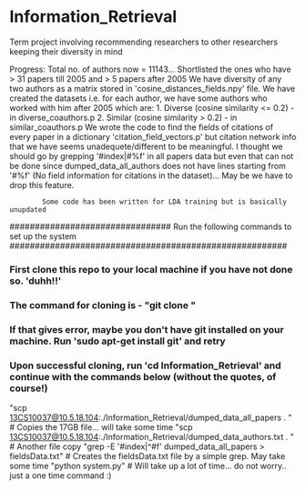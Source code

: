 # Information_Retrieval
Term project involving recommending researchers to other researchers keeping their diversity in mind

Progress:   Total no. of authors now = 11143... Shortlisted the ones who have > 31 papers till 2005 and > 5 papers after 2005
			We have diversity of any two authors as a matrix stored in 'cosine_distances_fields.npy' file.
			We have created the datasets i.e. for each author, we have some authors who worked with him after 2005 which are:
				1. Diverse (cosine similarity <= 0.2) - in diverse_coauthors.p
				2. Similar (cosine similarity > 0.2)  - in similar_coauthors.p
			We wrote the code to find the fields of citations of every paper in a dictionary 'citation_field_vectors.p' but citation network info that we have seems unadequete/different to be meaningful. I thought we should go by grepping '#index|#%f' in all papers data but even that can not be done since dumped_data_all_authors does not have lines starting from '#%f' (No field information for citations in the dataset)... May be we have to drop this feature.

			Some code has been written for LDA training but is basically unupdated
			

################################ Run the following commands to set up the system #######################################################

### First clone this repo to your local machine if you have not done so. 'duhh!!'
### The command for cloning is - "git clone <enter the url here>"
### If that gives error, maybe you don't have git installed on your machine. Run 'sudo apt-get install git' and retry 
### Upon successful cloning, run 'cd Information_Retrieval' and continue with the commands below (without the quotes, of course!)


"scp 13CS10037@10.5.18.104:./Information_Retrieval/dumped_data_all_papers . "				# Copies the 17GB file... will take some time
"scp 13CS10037@10.5.18.104:./Information_Retrieval/dumped_data_authors.txt . "				# Another file copy
"grep -E '#index|^#f' dumped_data_all_papers > fieldsData.txt"  	# Creates the fieldsData.txt file by a simple grep. May take some time
"python system.py" 													# Will take up a lot of time... do not worry.. just a one time command :)